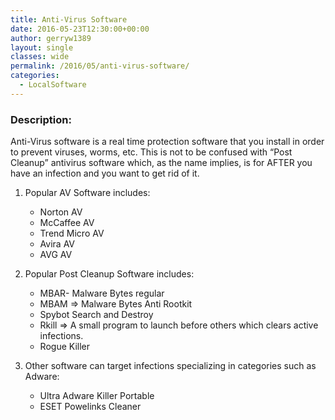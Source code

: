 ```yaml
---
title: Anti-Virus Software
date: 2016-05-23T12:30:00+00:00
author: gerryw1389
layout: single
classes: wide
permalink: /2016/05/anti-virus-software/
categories:
  - LocalSoftware
---
```

<!--more-->

### Description:

Anti-Virus software is a real time protection software that you install in order to prevent viruses, worms, etc. This is not to be confused with &#8220;Post Cleanup&#8221; antivirus software which, as the name implies, is for AFTER you have an infection and you want to get rid of it.

1. Popular AV Software includes:

   - Norton AV
   - McCaffee AV
   - Trend Micro AV
   - Avira AV
   - AVG AV

2. Popular Post Cleanup Software includes:

   - MBAR- Malware Bytes regular
   - MBAM => Malware Bytes Anti Rootkit
   - Spybot Search and Destroy
   - Rkill => A small program to launch before others which clears active infections.
   - Rogue Killer

3. Other software can target infections specializing in categories such as Adware:

   - Ultra Adware Killer Portable
   - ESET Powelinks Cleaner